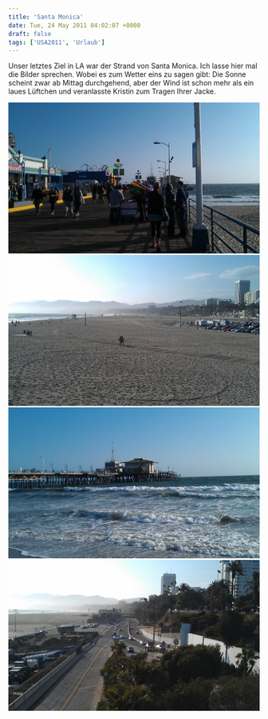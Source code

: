 ```yaml
---
title: 'Santa Monica'
date: Tue, 24 May 2011 04:02:07 +0000
draft: false
tags: ['USA2011', 'Urlaub']
---
```


Unser letztes Ziel in LA war der Strand von Santa Monica. Ich lasse hier mal die Bilder sprechen. Wobei es zum Wetter eins zu sagen gibt: Die Sonne scheint zwar ab Mittag durchgehend, aber der Wind ist schon mehr als ein laues Lüftchen und veranlasste Kristin zum Tragen Ihrer Jacke.

![Imag0082](/urlaub2011-images/imag0082-scaled-1000.jpg?w=300)
![Imag0083](/urlaub2011-images/imag0083-scaled-1000.jpg?w=300)
![Imag0084](/urlaub2011-images/imag0084-scaled-1000.jpg?w=300)
![Imag0085](/urlaub2011-images/imag0085-scaled-1000.jpg?w=300)